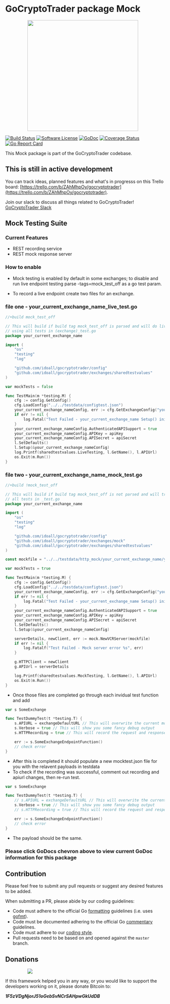 # GoCryptoTrader package Mock

<img src="https://github.com/idoall/gocryptotrader/blob/master/web/src/assets/page-logo.png?raw=true" width="350px" height="350px" hspace="70">


[![Build Status](https://travis-ci.org/thrasher-corp/gocryptotrader.svg?branch=master)](https://travis-ci.org/thrasher-corp/gocryptotrader)
[![Software License](https://img.shields.io/badge/License-MIT-orange.svg?style=flat-square)](https://github.com/idoall/gocryptotrader/blob/master/LICENSE)
[![GoDoc](https://godoc.org/github.com/idoall/gocryptotrader?status.svg)](https://godoc.org/github.com/idoall/gocryptotrader/exchanges/mock)
[![Coverage Status](http://codecov.io/github/thrasher-corp/gocryptotrader/coverage.svg?branch=master)](http://codecov.io/github/thrasher-corp/gocryptotrader?branch=master)
[![Go Report Card](https://goreportcard.com/badge/github.com/idoall/gocryptotrader)](https://goreportcard.com/report/github.com/idoall/gocryptotrader)


This Mock package is part of the GoCryptoTrader codebase.

## This is still in active development

You can track ideas, planned features and what's in progresss on this Trello board: [https://trello.com/b/ZAhMhpOy/gocryptotrader](https://trello.com/b/ZAhMhpOy/gocryptotrader).

Join our slack to discuss all things related to GoCryptoTrader! [GoCryptoTrader Slack](https://join.slack.com/t/gocryptotrader/shared_invite/enQtNTQ5NDAxMjA2Mjc5LTc5ZDE1ZTNiOGM3ZGMyMmY1NTAxYWZhODE0MWM5N2JlZDk1NDU0YTViYzk4NTk3OTRiMDQzNGQ1YTc4YmRlMTk)

## Mock Testing Suite

### Current Features

+ REST recording service 
+ REST mock response server

### How to enable

+ Mock testing is enabled by default in some exchanges; to disable and run live endpoint testing parse -tags=mock_test_off as a go test param.

+ To record a live endpoint create two files for an exchange.

### file one - your_current_exchange_name_live_test.go

```go
//+build mock_test_off

// This will build if build tag mock_test_off is parsed and will do live testing
// using all tests in (exchange)_test.go
package your_current_exchange_name

import (
	"os"
	"testing"
	"log"

	"github.com/idoall/gocryptotrader/config"
	"github.com/idoall/gocryptotrader/exchanges/sharedtestvalues"
)

var mockTests = false

func TestMain(m *testing.M) {
	cfg := config.GetConfig()
	cfg.LoadConfig("../../testdata/configtest.json")
	your_current_exchange_nameConfig, err := cfg.GetExchangeConfig("your_current_exchange_name")
	if err != nil {
		log.Fatal("Test Failed - your_current_exchange_name Setup() init error", err)
	}
	your_current_exchange_nameConfig.AuthenticatedAPISupport = true
	your_current_exchange_nameConfig.APIKey = apiKey
	your_current_exchange_nameConfig.APISecret = apiSecret
	l.SetDefaults()
	l.Setup(&your_current_exchange_nameConfig)
	log.Printf(sharedtestvalues.LiveTesting, l.GetName(), l.APIUrl)
	os.Exit(m.Run())
}
```

### file two - your_current_exchange_name_mock_test.go

```go
//+build !mock_test_off

// This will build if build tag mock_test_off is not parsed and will try to mock
// all tests in _test.go
package your_current_exchange_name

import (
	"os"
	"testing"
	"log"

	"github.com/idoall/gocryptotrader/config"
	"github.com/idoall/gocryptotrader/exchanges/mock"
	"github.com/idoall/gocryptotrader/exchanges/sharedtestvalues"
)

const mockfile = "../../testdata/http_mock/your_current_exchange_name/your_current_exchange_name.json"

var mockTests = true

func TestMain(m *testing.M) {
	cfg := config.GetConfig()
	cfg.LoadConfig("../../testdata/configtest.json")
	your_current_exchange_nameConfig, err := cfg.GetExchangeConfig("your_current_exchange_name")
	if err != nil {
		log.Fatal("Test Failed - your_current_exchange_name Setup() init error", err)
	}
	your_current_exchange_nameConfig.AuthenticatedAPISupport = true
	your_current_exchange_nameConfig.APIKey = apiKey
	your_current_exchange_nameConfig.APISecret = apiSecret
	l.SetDefaults()
	l.Setup(&your_current_exchange_nameConfig)

	serverDetails, newClient, err := mock.NewVCRServer(mockfile)
	if err != nil {
		log.Fatalf("Test Failed - Mock server error %s", err)
	}

	g.HTTPClient = newClient
	g.APIUrl = serverDetails

	log.Printf(sharedtestvalues.MockTesting, l.GetName(), l.APIUrl)
	os.Exit(m.Run())
}

```

+ Once those files are completed go through each invidual test function and add

```go
var s SomeExchange

func TestDummyTest(t *testing.T) {
    s.APIURL = exchangeDefaultURL // This will overwrite the current mock url at localhost
    s.Verbose = true // This will show you some fancy debug output
    s.HTTPRecording = true // This will record the request and response payloads

    err := s.SomeExchangeEndpointFunction()
    // check error
}
```

+ After this is completed it should populate a new mocktest.json file for you with the relavent payloads in testdata
+ To check if the recording was successful, comment out recording and apiurl changes, then re-run test.

```go
var s SomeExchange

func TestDummyTest(t *testing.T) {
    // s.APIURL = exchangeDefaultURL // This will overwrite the current mock url at localhost
    s.Verbose = true // This will show you some fancy debug output
    // s.HTTPRecording = true // This will record the request and response payloads

    err := s.SomeExchangeEndpointFunction()
    // check error
}
```

+ The payload should be the same.

### Please click GoDocs chevron above to view current GoDoc information for this package

## Contribution

Please feel free to submit any pull requests or suggest any desired features to be added.

When submitting a PR, please abide by our coding guidelines:

+ Code must adhere to the official Go [formatting](https://golang.org/doc/effective_go.html#formatting) guidelines (i.e. uses [gofmt](https://golang.org/cmd/gofmt/)).
+ Code must be documented adhering to the official Go [commentary](https://golang.org/doc/effective_go.html#commentary) guidelines.
+ Code must adhere to our [coding style](https://github.com/idoall/gocryptotrader/blob/master/doc/coding_style.md).
+ Pull requests need to be based on and opened against the `master` branch.

## Donations

<img src="https://github.com/idoall/gocryptotrader/blob/master/web/src/assets/donate.png?raw=true" hspace="70">

If this framework helped you in any way, or you would like to support the developers working on it, please donate Bitcoin to:

***1F5zVDgNjorJ51oGebSvNCrSAHpwGkUdDB***

